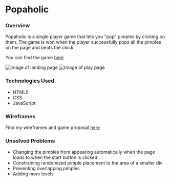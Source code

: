# Popaholic
### Overview
Popaholic is a single player game that lets you "pop" pimples by clicking on them. The game is won when the player successfully pops all the pimples on the page and beats the clock.

You can find the game [here](https://lizmoy.github.io/popaholic/)

![Image of landing page](https://i.imgur.com/CsUb6M8.png)
![Image of play page](https://i.imgur.com/TQzW1cE.png)

### Technologies Used
* HTML5
* CSS
* JavaScript

### Wireframes
Find my wireframes and game proposal [here](https://drive.google.com/drive/folders/150FSvhgpGLDwULUa_yRLYv1qym4SS8-u?usp=sharing)

### Unsolved Problems
* Changing the pimples from appearing automatically when the page loads to when the start button is clicked
* Constraining randomized pimple placement to the area of a smaller div
* Preventing overlapping pimples
* Adding more levels

